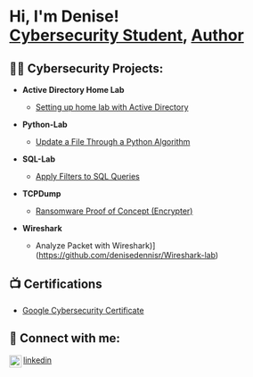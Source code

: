 <h1>Hi, I'm Denise! <br/><a href="https://www.linkedin.com/in/denise-dennis-1a2a65136/">Cybersecurity Student</a>, <a href="https://www.amazon.com/author/denisedennis">Author</a></h1>

<h2>👨‍💻 Cybersecurity Projects:</h2>

- <b>Active Directory Home Lab </b>
  - [Setting up home lab with Active Directory ](https://github.com/joshmadakor1/Algorithms-Practice)
- <b> Python-Lab</b>
  - [Update a File Through a Python Algorithm](https://github.com/denisedennisr/python-lab) 
- <b>SQL-Lab</b>
  - [Apply Filters to SQL Queries](https://github.com/denisedennisr/SQL-Lab)
 
- <b>TCPDump</b>
  - [Ransomware Proof of Concept (Encrypter)](https://github.com/joshmadakor1/EncrypterPOC)
  
- <b>Wireshark</b>
  - Analyze Packet with Wireshark)](https://github.com/denisedennisr/Wireshark-lab)

<h2>📺 Certifications </h2>

- [Google Cybersecurity Certificate](https://coursera.org/share/331e9785943a65d37969aab2747f8cd2)


<h2> 🤳 Connect with me:</h2>
<img align="left" alt="denisedennisr | LinkedIn" width="22px" src="https://cdn.jsdelivr.net/npm/simple-icons@v3/icons/linkedin.svg" />

[linkedin](https://www.linkedin.com/in/denisedennisr)
  

